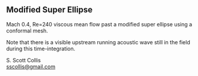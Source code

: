 ## Modified Super Ellipse 

Mach 0.4, Re=240 viscous mean flow past a modified super ellipse using
a conformal mesh. 


Note that there is a visible upstream running acoustic wave still in the
field during this time-integration.

S. Scott Collis\
sscollis@gmail.com
